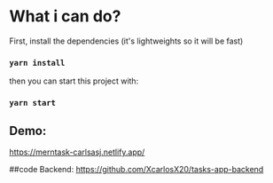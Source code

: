 # What i can do?
First, install the dependencies (it's lightweights so it will be fast)

### `yarn install`

then you can start this project with:

### `yarn start`

## Demo: 
https://merntask-carlsasj.netlify.app/

##code Backend:
https://github.com/XcarlosX20/tasks-app-backend
